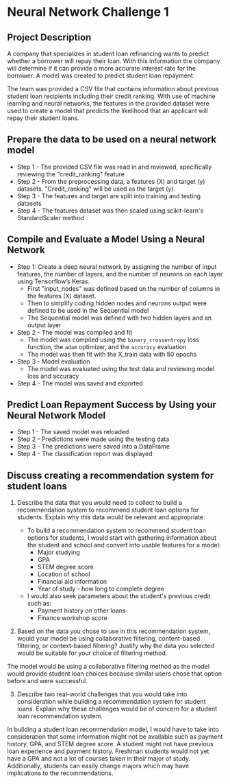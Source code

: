 # Neural Network Challenge 1
## Project Description

<p>A company that specializes in student loan refinancing wants to predict whether a borrower will repay their loan. With this information the company will determine if it can provide a more accurate interest rate for the borrower. A model was created to predict student loan repayment.</p>

<p>The team was provided a CSV file that contains information about previous student loan recipients including their credit ranking. With use of machine learning and neural networks, the features in the provided dataset were used to create a model that predicts the likelihood that an applicant will repay their student loans.</p>

## Prepare the data to be used on a neural network model

   - Step 1 - The provided CSV file was read in and reviewed, specifically reviewing the "credit_ranking" feature
   - Step 2 - From the preprocessing data, a features (X) and target (y) datasets.  "Credit_ranking" will be used as the target (y).
   - Step 3 - The features and target are split into training and testing datasets
   - Step 4 - The features dataset was then scaled using scikit-learn's StandardScaler method

## Compile and Evaluate a Model Using a Neural Network
   - Step 1: Create a deep neural network by assigning the number of input features, the number of layers, and the number of neurons on each layer using Tensorflow’s Keras.
      - First "input_nodes" was defined based on the number of columns in the features (X) dataset.
      - Then to simplify coding hidden nodes and neurons output were defined to be used in the Sequential model
      - The Sequential model was defined with two hidden layers and an output layer
   - Step 2 - The model was compiled and fit 
      - The model was compiled using the `binary_crossentropy` loss function, the `adam` optimizer, and the `accuracy` evaluation
      - The model was then fit with the X_train data with 50 epochs
   - Step 3 - Model evaluation
      - The model was evaluated using the test data and reviewing model loss and accuracy
   - Step 4 - The model was saved and exported

## Predict Loan Repayment Success by Using your Neural Network Model
   - Step 1 - The saved model was reloaded
   - Step 2 - Predictions were made using the testing data
   - Step 3 - The predictions were saved into a DataFrame
   - Step 4 - The classification report was displayed

## Discuss creating a recommendation system for student loans


1. Describe the data that you would need to collect to build a recommendation system to recommend student loan options for students. Explain why this data would be relevant and appropriate.
   - To build a recommendation system to recommend student loan options for students, I would start with gathering information about the student and school and convert into usable features for a model:
      - Major studying
      - GPA
      - STEM degree score
      - Location of school
      - Financial aid information
      - Year of study - how long to complete degree
   - I would also seek parameters about the student's previous credit such as:
      - Payment history on other loans
      - Finance workshop score


2. Based on the data you chose to use in this recommendation system, would your model be using collaborative filtering, content-based filtering, or context-based filtering? Justify why the data you selected would be suitable for your choice of filtering method.
<p>The model would be using a collaborative filtering method as the model would provide student loan choices because similar users chose that option before and were successful.</p>

3. Describe two real-world challenges that you would take into consideration while building a recommendation system for student loans. Explain why these challenges would be of concern for a student loan recommendation system.
<p>In building a student loan recommendation model, I would have to take into consideration that some information might not be available such as payment history, GPA, and STEM degree score.  A student might not have previous loan experience and payment history.  Freshman students would not yet have a GPA and not a lot of courses taken in their major of study.  Additionally, students can easily change majors which may have implications to the recommendations.</p>

